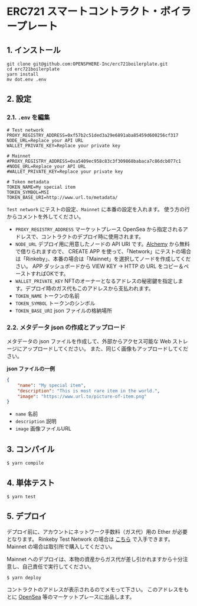 # ERC721 スマートコントラクト・ボイラープレート

## 1. インストール

```shell
git clone git@github.com:OPENSPHERE-Inc/erc721boilerplate.git
cd erc721boilerplate
yarn install
mv dot.env .env
```

## 2. 設定

### 2.1. `.env` を編集

```dotenv
# Test network
PROXY_REGISTRY_ADDRESS=0xf57b2c51ded3a29e6891aba85459d600256cf317
NODE_URL=Replace your API URL
WALLET_PRIVATE_KEY=Replace your private key

# Mainnet
#PROXY_REGISTRY_ADDRESS=0xa5409ec958c83c3f309868babaca7c86dcb077c1
#NODE_URL=Replace your API URL
#WALLET_PRIVATE_KEY=Replace your private key

# Token metadata
TOKEN_NAME=My special item
TOKEN_SYMBOL=MSI
TOKEN_BASE_URI=http://www.url.to/metadata/
```

`Test network` にテストの設定、`Mainnet` に本番の設定を入れます。 
使う方の行からコメントを外してください。

- `PROXY_REGISTRY_ADDRESS` マーケットプレース OpenSea から指定されるアドレスで、コントラクトのデプロイ時に使用されます。
- `NODE_URL` デプロイ用に用意したノードの API URI です。[Alchemy](https://www.alchemyapi.io/) から無料で借りられますので、
  CREATE APP を使って、「Network」にテストの場合は「Rinkeby」、本番の場合は「Mainnet」を選択してノードを作成してください。
  APP ダッシュボードから VIEW KEY → HTTP の URL をコピー＆ペーストすればOKです。
- `WALLET_PRIVATE_KEY` NFTのオーナーとなるアドレスの秘密鍵を指定します。デプロイ時のガス代もこのアドレスから支払われます。
- `TOKEN_NAME` トークンの名前
- `TOKEN_SYMBOL` トークンのシンボル
- `TOKEN_BASE_URI` json ファイルの格納場所

### 2.2. メタデータ json の作成とアップロード

メタデータの json ファイルを作成して、外部からアクセス可能な Web ストレージにアップロードしてください。
また、同じく画像もアップロードしてください。

**json ファイルの一例**

```json
{
    "name": "My special item",
    "description": "This is most rare item in the world.",
    "image": "https://www.url.to/picture-of-item.png"
}
```

- `name` 名前
- `description` 説明
- `image` 画像ファイルURL


## 3. コンパイル

```shell
$ yarn compile
```

## 4. 単体テスト

```shell
$ yarn test
```

## 5. デプロイ

デプロイ前に、アカウントにネットワーク手数料（ガス代）用の Ether が必要となります。
Rinkeby Test Network の場合は [こちら](https://faucet.rinkeby.io/) で入手できます。
Mainnet の場合は取引所で購入してください。

Mainnet へのデプロイは、本物の資産からガス代が差し引かれますから十分注意し、自己責任で実行してください。

```shell
$ yarn deploy
```

コントラクトのアドレスが表示されるのでメモって下さい。
このアドレスをもとに [OpenSea](https://opensea.io/) 等のマーケットプレースに出品します。
